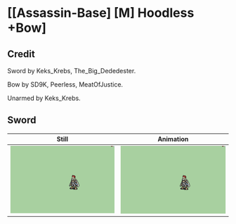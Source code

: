 # [\[Assassin-Base\] \[M\] Hoodless +Bow]

## Credit

Sword by Keks_Krebs, The_Big_Dededester.

Bow by SD9K, Peerless, MeatOfJustice.

Unarmed by Keks_Krebs.
	
## Sword

| Still | Animation |
| :---: | :-------: |
| ![Sword still](./Sword_000.png) | ![Sword animation](./Sword.gif) |

